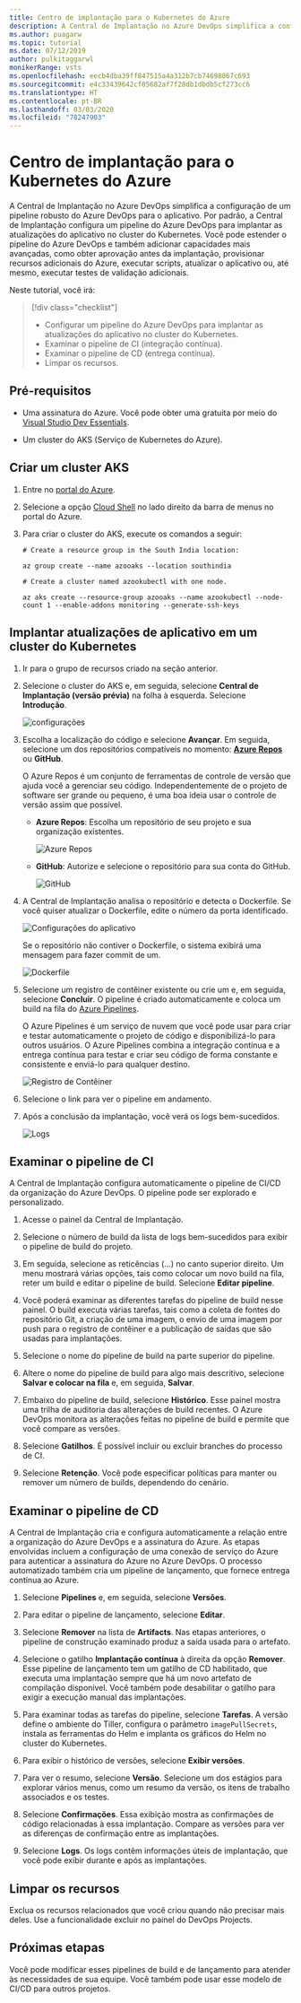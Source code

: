 ```yaml
---
title: Centro de implantação para o Kubernetes do Azure
description: A Central de Implantação no Azure DevOps simplifica a configuração de um pipeline robusto do Azure DevOps para seu aplicativo
ms.author: puagarw
ms.topic: tutorial
ms.date: 07/12/2019
author: pulkitaggarwl
monikerRange: vsts
ms.openlocfilehash: eecb4dba39ff847515a4a312b7cb74698867c693
ms.sourcegitcommit: e4c33439642cf05682af7f28db1dbdb5cf273cc6
ms.translationtype: HT
ms.contentlocale: pt-BR
ms.lasthandoff: 03/03/2020
ms.locfileid: "78247903"
---
```

# <a name="deployment-center-for-azure-kubernetes"></a>Centro de implantação para o Kubernetes do Azure

A Central de Implantação no Azure DevOps simplifica a configuração de um pipeline robusto do Azure DevOps para o aplicativo. Por padrão, a Central de Implantação configura um pipeline do Azure DevOps para implantar as atualizações do aplicativo no cluster do Kubernetes. Você pode estender o pipeline do Azure DevOps e também adicionar capacidades mais avançadas, como obter aprovação antes da implantação, provisionar recursos adicionais do Azure, executar scripts, atualizar o aplicativo ou, até mesmo, executar testes de validação adicionais.

Neste tutorial, você irá:

> [!div class="checklist"]
> * Configurar um pipeline do Azure DevOps para implantar as atualizações do aplicativo no cluster do Kubernetes.
> * Examinar o pipeline de CI (integração contínua).
> * Examinar o pipeline de CD (entrega contínua).
> * Limpar os recursos.

## <a name="prerequisites"></a>Pré-requisitos

* Uma assinatura do Azure. Você pode obter uma gratuita por meio do [Visual Studio Dev Essentials](https://visualstudio.microsoft.com/dev-essentials/).

* Um cluster do AKS (Serviço de Kubernetes do Azure).

## <a name="create-an-aks-cluster"></a>Criar um cluster AKS

1. Entre no [portal do Azure](https://portal.azure.com/).

1. Selecione a opção [Cloud Shell](https://docs.microsoft.com/azure/cloud-shell/overview) no lado direito da barra de menus no portal do Azure.

1. Para criar o cluster do AKS, execute os comandos a seguir:

    ```azurecli
    # Create a resource group in the South India location:

    az group create --name azooaks --location southindia

    # Create a cluster named azookubectl with one node.

    az aks create --resource-group azooaks --name azookubectl --node-count 1 --enable-addons monitoring --generate-ssh-keys
    ```

## <a name="deploy-application-updates-to-a-kubernetes-cluster"></a>Implantar atualizações de aplicativo em um cluster do Kubernetes

1. Ir para o grupo de recursos criado na seção anterior.

1. Selecione o cluster do AKS e, em seguida, selecione **Central de Implantação (versão prévia)** na folha à esquerda. Selecione **Introdução**.

   ![configurações](media/deployment-center-launcher/settings.png)

1. Escolha a localização do código e selecione **Avançar**. Em seguida, selecione um dos repositórios compatíveis no momento: **[Azure Repos](https://docs.microsoft.com/azure/devops/repos/index?view=azure-devops)** ou **GitHub**.

    O Azure Repos é um conjunto de ferramentas de controle de versão que ajuda você a gerenciar seu código. Independentemente de o projeto de software ser grande ou pequeno, é uma boa ideia usar o controle de versão assim que possível.

    - **Azure Repos**: Escolha um repositório de seu projeto e sua organização existentes.

        ![Azure Repos](media/deployment-center-launcher/azure-repos.gif)

    - **GitHub**: Autorize e selecione o repositório para sua conta do GitHub.

        ![GitHub](media/deployment-center-launcher/github.gif)


1. A Central de Implantação analisa o repositório e detecta o Dockerfile. Se você quiser atualizar o Dockerfile, edite o número da porta identificado.

    ![Configurações do aplicativo](media/deployment-center-launcher/application-settings.png)

    Se o repositório não contiver o Dockerfile, o sistema exibirá uma mensagem para fazer commit de um.

    ![Dockerfile](media/deployment-center-launcher/dockerfile.png)

1. Selecione um registro de contêiner existente ou crie um e, em seguida, selecione **Concluir**. O pipeline é criado automaticamente e coloca um build na fila do [Azure Pipelines](https://docs.microsoft.com/azure/devops/pipelines/index?view=azure-devops).

    O Azure Pipelines é um serviço de nuvem que você pode usar para criar e testar automaticamente o projeto de código e disponibilizá-lo para outros usuários. O Azure Pipelines combina a integração contínua e a entrega contínua para testar e criar seu código de forma constante e consistente e enviá-lo para qualquer destino.

    ![Registro de Contêiner](media/deployment-center-launcher/container-registry.png)

1. Selecione o link para ver o pipeline em andamento.

1. Após a conclusão da implantação, você verá os logs bem-sucedidos.

    ![Logs](media/deployment-center-launcher/logs.png)

## <a name="examine-the-ci-pipeline"></a>Examinar o pipeline de CI

A Central de Implantação configura automaticamente o pipeline de CI/CD da organização do Azure DevOps. O pipeline pode ser explorado e personalizado.

1. Acesse o painel da Central de Implantação.  

1. Selecione o número de build da lista de logs bem-sucedidos para exibir o pipeline de build do projeto.

1. Em seguida, selecione as reticências (...) no canto superior direito. Um menu mostrará várias opções, tais como colocar um novo build na fila, reter um build e editar o pipeline de build. Selecione **Editar pipeline**. 

1. Você poderá examinar as diferentes tarefas do pipeline de build nesse painel. O build executa várias tarefas, tais como a coleta de fontes do repositório Git, a criação de uma imagem, o envio de uma imagem por push para o registro de contêiner e a publicação de saídas que são usadas para implantações.

1. Selecione o nome do pipeline de build na parte superior do pipeline.

1. Altere o nome do pipeline de build para algo mais descritivo, selecione **Salvar e colocar na fila** e, em seguida, **Salvar**.

1. Embaixo do pipeline de build, selecione **Histórico**. Esse painel mostra uma trilha de auditoria das alterações de build recentes. O Azure DevOps monitora as alterações feitas no pipeline de build e permite que você compare as versões.

1. Selecione **Gatilhos**. É possível incluir ou excluir branches do processo de CI.

1. Selecione **Retenção**. Você pode especificar políticas para manter ou remover um número de builds, dependendo do cenário.

## <a name="examine-the-cd-pipeline"></a>Examinar o pipeline de CD

A Central de Implantação cria e configura automaticamente a relação entre a organização do Azure DevOps e a assinatura do Azure. As etapas envolvidas incluem a configuração de uma conexão de serviço do Azure para autenticar a assinatura do Azure no Azure DevOps. O processo automatizado também cria um pipeline de lançamento, que fornece entrega contínua ao Azure.

1. Selecione **Pipelines** e, em seguida, selecione **Versões**.

1. Para editar o pipeline de lançamento, selecione **Editar**.

1. Selecione **Remover** na lista de **Artifacts**. Nas etapas anteriores, o pipeline de construção examinado produz a saída usada para o artefato. 

1. Selecione o gatilho **Implantação contínua** à direita da opção **Remover**. Esse pipeline de lançamento tem um gatilho de CD habilitado, que executa uma implantação sempre que há um novo artefato de compilação disponível. Você também pode desabilitar o gatilho para exigir a execução manual das implantações.

1. Para examinar todas as tarefas do pipeline, selecione **Tarefas**. A versão define o ambiente do Tiller, configura o parâmetro `imagePullSecrets`, instala as ferramentas do Helm e implanta os gráficos do Helm no cluster do Kubernetes.

1. Para exibir o histórico de versões, selecione **Exibir versões**.

1. Para ver o resumo, selecione **Versão**. Selecione um dos estágios para explorar vários menus, como um resumo da versão, os itens de trabalho associados e os testes. 

1. Selecione **Confirmações**. Essa exibição mostra as confirmações de código relacionadas à essa implantação. Compare as versões para ver as diferenças de confirmação entre as implantações.

1. Selecione **Logs**. Os logs contêm informações úteis de implantação, que você pode exibir durante e após as implantações.

## <a name="clean-up-resources"></a>Limpar os recursos

Exclua os recursos relacionados que você criou quando não precisar mais deles. Use a funcionalidade excluir no painel do DevOps Projects.

## <a name="next-steps"></a>Próximas etapas

Você pode modificar esses pipelines de build e de lançamento para atender às necessidades de sua equipe. Você também pode usar esse modelo de CI/CD para outros projetos.
